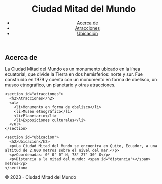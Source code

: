 <!DOCTYPE html>
<html lang="es">
<head>
  <meta charset="UTF-8">
  <title>Ciudad Mitad del Mundo</title>
  <link rel="stylesheet" href="style.css">
</head>
<body>
  <header>
    <h1>Ciudad Mitad del Mundo</h1>
    <nav>
      <ul>
        <li><a href="#acerca">Acerca de</a></li>
        <li><a href="#atracciones">Atracciones</a></li>
        <li><a href="#ubicacion">Ubicación</a></li>
      </ul>
    </nav>
  </header>

  <main>
    <section id="acerca">
      <h2>Acerca de</h2>
      <p>La Ciudad Mitad del Mundo es un monumento ubicado en la línea ecuatorial, que divide la Tierra en dos hemisferios: norte y sur. Fue construido en 1979 y cuenta con un monumento en forma de obelisco, un museo etnográfico, un planetario y otras atracciones.</p>
    </section>

    <section id="atracciones">
      <h2>Atracciones</h2>
      <ul>
        <li>Monumento en forma de obelisco</li>
        <li>Museo etnográfico</li>
        <li>Planetario</li>
        <li>Exposiciones culturales</li>
      </ul>
    </section>

    <section id="ubicacion">
      <h2>Ubicación</h2>
      <p>La Ciudad Mitad del Mundo se encuentra en Quito, Ecuador, a una altitud de 2.800 metros sobre el nivel del mar.</p>
      <p>Coordenadas: 0° 0' 0" N, 78° 27' 30" O</p>
      <p>Distancia a la mitad del mundo: <span id="distancia"></span> metros</p>
    </section>
  </main>

  <footer>
    <p>&copy; 2023 - Ciudad Mitad del Mundo</p>
  </footer>

  <script src="script.js"></script>
</body>
</html>
